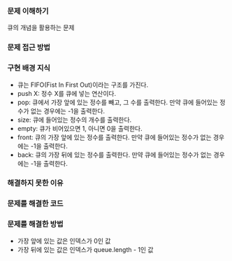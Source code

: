 ### 문제 이해하기
큐의 개념을 활용하는 문제

### 문제 접근 방법

### 구현 배경 지식
- 큐는 FIFO(Fist In First Out)이라는 구조를 가진다.
- push X: 정수 X를 큐에 넣는 연산이다.
- pop: 큐에서 가장 앞에 있는 정수를 빼고, 그 수를 출력한다. 만약 큐에 들어있는 정수가 없는 경우에는 -1을 출력한다.
- size: 큐에 들어있는 정수의 개수를 출력한다.
- empty: 큐가 비어있으면 1, 아니면 0을 출력한다.
- front: 큐의 가장 앞에 있는 정수를 출력한다. 만약 큐에 들어있는 정수가 없는 경우에는 -1을 출력한다.
- back: 큐의 가장 뒤에 있는 정수를 출력한다. 만약 큐에 들어있는 정수가 없는 경우에는 -1을 출력한다.

### 해결하지 못한 이유

### 문제를 해결한 코드

### 문제를 해결한 방법
- 가장 앞에 있는 값은 인덱스가 0인 값
- 가장 뒤에 있는 값은 인덱스가 queue.length - 1인 값
